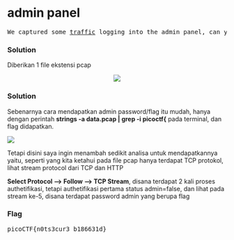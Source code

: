 <h1><b>admin panel</h1></b>
<pre>
We captured some <a href="https://2018shell.picoctf.com/static/1a6db339e11fa100ef52d944edaa9612/data.pcap">traffic</a> logging into the admin panel, can you find the password?
</pre>
</b><h3>Solution</h3></b>
<p>Diberikan 1 file ekstensi pcap</p>
<p align="center">
  <img src="https://github.com/enomarozi/RSA-CTF-Writeup/blob/master/Wireshark/Images/admin%20panel.png">
</p>
<h3><b>Solution</b></h3>
<p>Sebenarnya cara mendapatkan admin password/flag itu mudah, hanya dengan perintah <b>strings -a data.pcap | grep -i picoctf{</b> pada terminal, dan flag didapatkan.</p>
<a align="center">
  <img src="https://github.com/enomarozi/RSA-CTF-Writeup/blob/master/Wireshark/Images/admin%20panel1.png">
</a>
<p>Tetapi disini saya ingin menambah sedikit analisa untuk mendapatkannya yaitu, seperti yang kita ketahui pada file pcap hanya terdapat TCP protokol, lihat stream protocol dari TCP dan HTTP</p>
<p><b>Select Protocol --> Follow --> TCP Stream</b>, disana terdapat 2 kali proses authetifikasi, tetapi authetifikasi pertama status admin=false, dan lihat pada stream ke-5, disana terdapat password admin yang berupa flag</p>
<h3><b>Flag</b></h3>
<pre>
picoCTF{n0ts3cur3_b186631d}
</pre>
